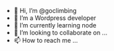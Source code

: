 - 👋 Hi, I’m @goclimbing
- 👀 I’m a Wordpress developer
- 🌱 I’m currently learning node
- 💞️ I’m looking to collaborate on ...
- 📫 How to reach me ...

<!---
goclimbing/goclimbing is a ✨ special ✨ repository because its `README.md` (this file) appears on your GitHub profile.
You can click the Preview link to take a look at your changes.
--->
